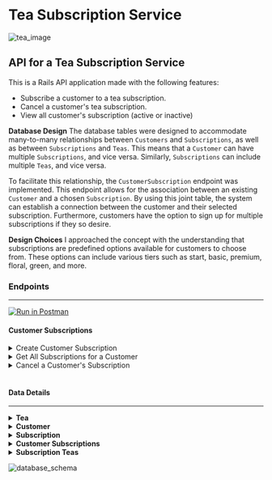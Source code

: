 # Tea Subscription Service

![tea_image](https://cdn.shopify.com/s/files/1/0533/6743/9558/t/5/assets/pf-3c14c005--Tales-of-the-Tea-Pot-3.jpg?v=1621936037)
## API for a Tea Subscription Service

This is a Rails API application made with the following features:
- Subscribe a customer to a tea subscription.
- Cancel a customer's tea subscription.
- View all customer's subscription (active or inactive)

**Database Design**
The database tables were designed to accommodate many-to-many relationships between `Customers` and `Subscriptions`, as well as between `Subscriptions` and `Teas`. This means that a `Customer` can have multiple `Subscriptions`, and vice versa. Similarly, `Subscriptions` can include multiple `Teas`, and vice versa.

To facilitate this relationship, the `CustomerSubscription` endpoint was implemented. This endpoint allows for the association between an existing `Customer` and a chosen `Subscription`. By using this joint table, the system can establish a connection between the customer and their selected subscription. Furthermore, customers have the option to sign up for multiple subscriptions if they so desire.

**Design Choices**
I approached the concept with the understanding that subscriptions are predefined options available for customers to choose from. These options can include various tiers such as start, basic, premium, floral, green, and more.

### Endpoints

---

[![Run in Postman](https://run.pstmn.io/button.svg)](https://app.getpostman.com/run-collection/26407126-0d9a1f53-9fd8-4140-83c9-203fd9843292?action=collection%2Ffork&source=rip_markdown&collection-url=entityId%3D26407126-0d9a1f53-9fd8-4140-83c9-203fd9843292%26entityType%3Dcollection%26workspaceId%3D1c1d2802-273e-42f1-9657-8b8957201060)

#### Customer Subscriptions
<details>
  <summary>Create Customer Subscription</summary>
  
  <br>
  Request:

  ```JS
  POST /api/v1/customers/:customer_id/subscriptions
  ```


  Headers:

  ```JS
  Content-Type: application/json
  ```


  Body: 

  ```JSON
  {
    "id": "1"
  }
  ```

  <br>

  Successful Response: 

  ```JSON
  {
    "data": {
      "id": "1",
      "type": "subscriptions",
      "attributes": {
        "title": "Platinum,
        "price": 98.33,
        "status": "inactive",
        "frequency": 0
      }
    }
  }
  ```
  
  Failed Response (No Customer ID Provided):
  
  ```JSON
  {
    "message": "your query could not be completed",
    "errors": [
      {
        "status": "404",
        "title": "Customer ID must be provided to create a subscription."
      }
    ]
  }
  ```

</details>

<details>
  <summary>Get All Subscriptions for a Customer</summary>
  
  <br>
  Request:

  ```JS
  GET /api/v1/customers/:customer_id/subscriptions
  ```

  Successful Response:
  
  ```JSON
  {
    "data": [
      {
        "id": "1",
        "type": "customer_subscriptions",
        "attributes": {
          "customer_id": 1,
          "subscription": {
            "id": 1
            "title": "Starter",
            "price": 59.5643354788551,
            "status": "inactive",
            "frequency": 2,
            "created_at": "2023-06-07T16:43:21.067Z",
            "updated_at": "2023-06-07T16:43:21.067Z"
          }
        }
      },
      {
        "id": "2",
        "type": "subscriptions",
        "attributes": {
          "customer_id": 1,
          "subscription": {
            "id": 2
            "title": "Basic",
            "price": 91.0314572295903,
            "status": "inactive",
            "frequency": 4,
            "created_at": "2023-06-07T16:43:21.067Z",
            "updated_at": "2023-06-07T16:43:21.067Z"
          }
        }
      },
      {
        "id": "3",
        "type": "subscriptions",
        "attributes": {
          "customer_id": 1,
          "subscription": {
            "id": 3
            "title": "Premium",
            "price": 91.0314572295903,
            "status": "inactive",
            "frequency": 4,
            "created_at": "2023-06-07T16:43:21.067Z",
            "updated_at": "2023-06-07T16:43:21.067Z"
          }
        }
      }
    ]
  }
  ```
  
  Failed Response (No Customer ID Provided):
  
  ```JSON
  {
    "message": "your query could not be completed",
    "errors": [
      {
        "status": "404",
        "title": "Customer ID must be provided to find subscriptions."
      }
    ]
  }
  ```

</details>

<details>
  <summary>Cancel a Customer's Subscription</summary>
  
  <br>
  Request:
  
  ```JS
  PATCH /api/v1/customers/:customer_id/subscriptions/:id
  ```
  
  Body: 

  ```JSON
  {
    "status": "inactive"
  }
  ```
  
  Response:
  | Result | Status |
  | ------ | ------ |
  | `success` | 200 |
  
 </details>
 
<br>

#### Data Details
  
---

<details>
  <summary><b>Tea</b></summary>

  | Attribute | Data Type | Description |
  | ----- | -----| -------------- | 
  | `title` | string | Name of Tea
  | `description` | string | Tea Type
  | `temperature` | float | Measured in Farenheit
  | `brew_time` | integer | Measured in Minutes
</details>

<details>
  <summary><b>Customer</b></summary>

  | Attribute | Data Type | Description |
  | ----- | -----| -------------- | 
  | `first_name` | string | First name of customer
  | `last_name` | string | Last name of customer
  | `email` | string | Valid email address
  | `address` | string | Full address
 </details>

<details>
  <summary><b>Subscription</b></summary>

  | Attribute | Data Type | Description |
  | ----- | -----| -------------- | 
  | `title` | string | Type of Subscription
  | `price` | float | US Currency
  | `status` | integer | enum (active or inactive)
  | `frequency` | integer | Measured in weeks
</details>

<details>
  <summary><b>Customer Subscriptions</b></summary>

  | Attribute | Data Type | Description |
  | ----- | -----| -------------- | 
  | `customer_id` | integer | Foreign Key to Customer
  | `subscription_id` | integer | Foreign Key to Subscription
  | `status` | integer | Status of Customer's Subscription
</details>
  
<details>
  <summary><b>Subscription Teas</b></summary>

  | Attribute | Data Type | Description |
  | ----- | -----| -------------- | 
  | `tea_id` | integer | Foreign Key to Tea
  | `subscription_id` | integer | Foreign Key to Subscription
</details>
  
![database_schema](https://user-images.githubusercontent.com/115383288/244175304-3e80d989-8d5c-469c-81a0-09c3ed34a59e.png)
<br>
